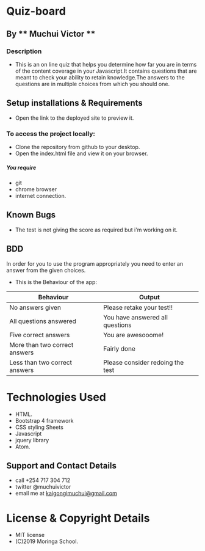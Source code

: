 # Quiz-board
## By ** Muchui Victor **
### Description
* This is an on line quiz that helps you determine how far you are in terms of the content coverage in your Javascript.It contains questions that are meant to check your ability to retain knowledge.The answers to the questions are in multiple choices from which you should one.
## Setup installations & Requirements
* Open the link  to the deployed site to preview it.
### To access the project locally:
* Clone the repository from github to your desktop.
* Open the index.html file and view it on your browser.
##### You require
* git
* chrome browser
* internet connection.
## Known Bugs
* The test is not giving the score as required but i'm working on it.
## BDD
In order for you to use the program appropriately you need to enter an answer from the given choices.
* This is the Behaviour of the app:

Behaviour                      | Output
-------------------------------| --------------------------------
No answers given               | Please retake your test!!
All questions answered         | You have answered all questions
Five correct answers           | You are awesooome!
More than two correct answers  | Fairly done
Less than two correct answers  | Please consider redoing the test
# Technologies Used
* HTML.
* Bootstrap 4 framework
* CSS styling Sheets
* Javascript
* jquery library
* Atom.
## Support and Contact Details
* call +254 717 304 712
* twitter @muchuivictor
* email me at kaigongimuchui@gmail.com
# License & Copyright Details
* MIT license
* (C)2019 Moringa School.
